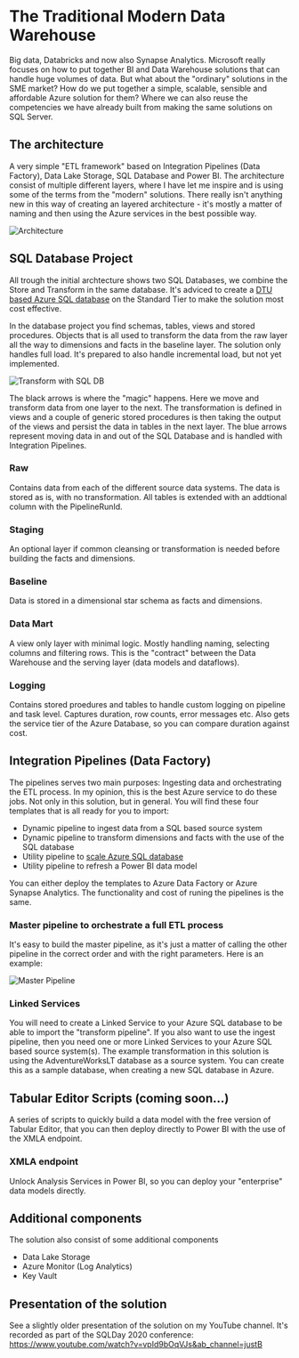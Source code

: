 # The Traditional Modern Data Warehouse
Big data, Databricks and now also Synapse Analytics. Microsoft really focuses on how to put together BI and Data Warehouse solutions that can handle huge volumes of data. But what about the "ordinary" solutions in the SME market? How do we put together a simple, scalable, sensible and affordable Azure solution for them? Where we can also reuse the competencies we have already built from making the same solutions on SQL Server.

## The architecture
A very simple "ETL framework" based on Integration Pipelines (Data Factory), Data Lake Storage, SQL Database and Power BI. The architecture consist of multiple different layers, where I have let me inspire and is using some of the terms from the "modern" solutions. There really isn't anything new in this way of creating an layered architecture - it's mostly a matter of naming and then using the Azure services in the best possible way.

![Architecture](https://justb.dk/wp-content/uploads/2022/07/TraditionalModernDWH.png)

## SQL Database Project
All trough the initial archtecture shows two SQL Databases, we combine the Store and Transform in the same database. It's adviced to create a [DTU based Azure SQL database](https://learn.microsoft.com/en-us/azure/azure-sql/database/service-tiers-dtu?view=azuresql) on the Standard Tier to make the solution most cost effective.

In the database project you find schemas, tables, views and stored procedures. Objects that is all used to transform the data from the raw layer all the way to dimensions and facts in the baseline layer. The solution only handles full load. It's prepared to also handle incremental load, but not yet implemented.

![Transform with SQL DB](https://justb.dk/wp-content/uploads/2022/07/SQLframework.png)

The black arrows is where the "magic" happens. Here we move and transform data from one layer to the next. The transformation is defined in views and a couple of generic stored procedures is then taking the output of the views and persist the data in tables in the next layer. The blue arrows represent moving data in and out of the SQL Database and is handled with Integration Pipelines.

### Raw
Contains data from each of the different source data systems. The data is stored as is, with no transformation. All tables is extended with an addtional column with the PipelineRunId.

### Staging
An optional layer if common cleansing or transformation is needed before building the facts and dimensions.

### Baseline
Data is stored in a dimensional star schema as facts and dimensions.

### Data Mart
A view only layer with minimal logic. Mostly handling naming, selecting columns and filtering rows. This is the "contract" between the Data Warehouse and the serving layer (data models and dataflows).

### Logging
Contains stored proedures and tables to handle custom logging on pipeline and task level. Captures duration, row counts, error messages etc. Also gets the service tier of the Azure Database, so you can compare duration against cost.


## Integration Pipelines (Data Factory)
The pipelines serves two main purposes: Ingesting data and orchestrating the ETL process. In my opinion, this is the best Azure service to do these jobs. Not only in this solution, but in general. You will find these four templates that is all ready for you to import:

 - Dynamic pipeline to ingest data from a SQL based source system
 - Dynamic pipeline to transform dimensions and facts with the use of the SQL database
 - Utility pipeline to [scale Azure SQL database](https://learn.microsoft.com/en-us/azure/azure-sql/database/scale-resources)
 - Utility pipeline to refresh a Power BI data model

You can either deploy the templates to Azure Data Factory or Azure Synapse Analytics. The functionality and cost of runing the pipelines is the same.

 ### Master pipeline to orchestrate a full ETL process
It's easy to build the master pipeline, as it's just a matter of calling the other pipeline in the correct order and with the right parameters. Here is an example:

![Master Pipeline](https://justb.dk/wp-content/uploads/2022/07/MasterPipeline.png)


### Linked Services
You will need to create a Linked Service to your Azure SQL database to be able to import the "transform pipeline". If you also want to use the ingest pipeline, then you need one or more Linked Services to your Azure SQL based source system(s). The example transformation in this solution is using the AdventureWorksLT database as a source system. You can create this as a sample database, when creating a new SQL database in Azure.


## Tabular Editor Scripts (coming soon...)
A series of scripts to quickly build a data model with the free version of Tabular Editor, that you can then deploy directly to Power BI with the use of the XMLA endpoint.

### XMLA endpoint
Unlock Analysis Services in Power BI, so you can deploy your "enterprise" data models directly.

## Additional components
The solution also consist of some additional components
 - Data Lake Storage
 - Azure Monitor (Log Analytics)
 - Key Vault


## Presentation of the solution
See a slightly older presentation of the solution on my YouTube channel. It's recorded as part of the SQLDay 2020 conference: https://www.youtube.com/watch?v=vpId9bOqVJs&ab_channel=justB
